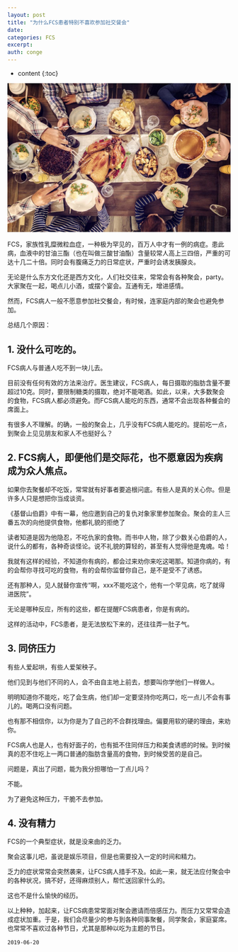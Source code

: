 ```yaml
---
layout: post
title: "为什么FCS患者特别不喜欢参加社交餐会"
date:
categories: FCS
excerpt:
auth: conge
---
```

* content
{:toc}

![](/assets/images/FCS/118382-a0ca887b9a810488.png)

FCS，家族性乳糜微粒血症，一种极为罕见的，百万人中才有一例的病症。患此病，血液中的甘油三酯（也在叫做三酸甘油酯）含量较常人高上三四倍，严重的可达十几二十倍。同时会有腹痛乏力的日常症状，严重时会诱发胰腺炎。

无论是什么东方文化还是西方文化，人们社交往来，常常会有各种聚会，party。大家聚在一起，喝点儿小酒，或摆个宴会。互通有无，增进感情。

然而，FCS病人一般不愿意参加社交餐会，有时候，连家庭内部的聚会也避免参加。

总结几个原因：

## 1. 没什么可吃的。

FCS病人与普通人吃不到一块儿去。

目前没有任何有效的方法来治疗。医生建议，FCS病人，每日摄取的脂肪含量不要超过10克。同时，要限制糖类的摄取，绝对不能喝酒。如此，以来，大多数聚会的食物，FCS病人都必须避免。而FCS病人能吃的东西，通常不会出现各种餐会的席面上。

有很多人不理解。的确，一般的聚会上，几乎没有FCS病人能吃的。提前吃一点，到聚会上见见朋友和家人不也挺好么？

## 2. FCS病人，即便他们是交际花，也不愿意因为疾病成为众人焦点。

如果你去聚餐却不吃饭，常常就有好事者要追根问底。有些人是真的关心你。但是许多人只是想把你当成谈资。

《基督山伯爵》中有一幕，他应邀到自己的复仇对象家里参加聚会。聚会的主人三番五次的向他提供食物，他都礼貌的拒绝了

读者知道是因为他隐忍，不吃仇家的食物。而书中人物，除了少数关心伯爵的人，说什么的都有，各种奇谈怪论。说不礼貌的算轻的，甚至有人觉得他是鬼魂。哈！

我就有这样的经验，不知道你有病的，都会过来劝你来吃这喝那。知道你病的，有的会帮你寻找可吃的食物，有的会帮你监督你自己，是不是受不了诱惑。

还有那种人，见人就替你宣传“啊，xxx不能吃这个，他有一个罕见病，吃了就得进医院”。

无论是哪种反应，所有的这些，都在提醒FCS病患者，你是有病的。

这样的活动中，FCS患者，是无法放松下来的，还往往弄一肚子气。

## 3. 同侪压力

有些人爱起哄，有些人爱架秧子。

他们见到与他们不同的人，会不由自主地上前去，想要叫你学他们一样做人。

明明知道你不能吃，吃了会生病，他们却一定要坚持你吃两口，吃一点儿不会有事儿的。喝两口没有问题。

也有那不相信你，以为你是为了自己的不合群找理由。偏要用软的硬的理由，来劝你。

FCS病人也是人，也有好面子的，也有抵不住同伴压力和美食诱惑的时候。到时候真的忍不住吃上一两口普通的脂肪含量高的食物，到时候受苦的是自己。

问题是，真出了问题，能为我分担哪怕一丁点儿吗？

不能。

为了避免这种压力，干脆不去参加。

## 4. 没有精力

FCS的一个典型症状，就是没来由的乏力。

聚会这事儿吧，虽说是娱乐项目，但是也需要投入一定的时间和精力。

乏力的症状常常会突然袭来，让FCS病人措手不及。如此一来，就无法应付聚会中的各种状况，搞不好，还得麻烦别人，帮忙送回家什么的。

这也不是什么愉快的经历。

以上种种，加起来，让FCS病患常常面对聚会邀请而倍感压力。而压力又常常会造成症状加重。于是，我们会尽量少的参与到各种同事聚餐，同学聚会，家庭宴席。也常常不喜欢过各种节日，尤其是那种以吃为主题的节日。



```
2019-06-20
```
